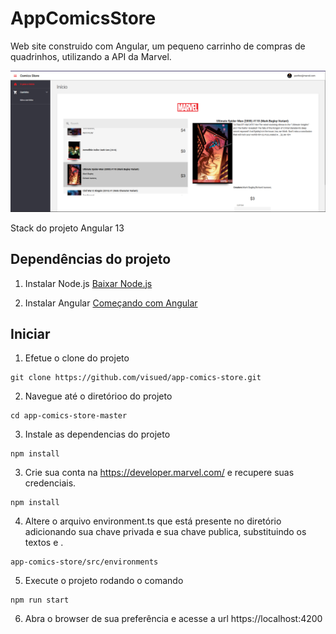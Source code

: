 # AppComicsStore
Web site construido com Angular, um pequeno carrinho de compras de quadrinhos, utilizando a API da Marvel.

![FrontEnd](frontend.PNG?raw=true "FrontEnd")

Stack do projeto Angular 13

## Dependências do projeto
1. Instalar Node.js
[Baixar Node.js](https://nodejs.org/en/download/)

2. Instalar Angular
[Começando com Angular](https://angular.io/start)


## Iniciar
1. Efetue o clone do projeto
```
git clone https://github.com/visued/app-comics-store.git
```
2. Navegue até o diretórioo do projeto
```
cd app-comics-store-master
```
3. Instale as dependencias do projeto
```
npm install
```
3. Crie sua conta na https://developer.marvel.com/ e recupere suas credenciais.
```
npm install
```
4. Altere o arquivo environment.ts que está presente no diretório adicionando sua chave privada e sua chave publica, substituindo os textos <privateKey> e <publicKey>.
```
app-comics-store/src/environments
``` 
5. Execute o projeto rodando o comando
```
npm run start
```
6. Abra o browser de sua preferência e acesse a url https://localhost:4200
